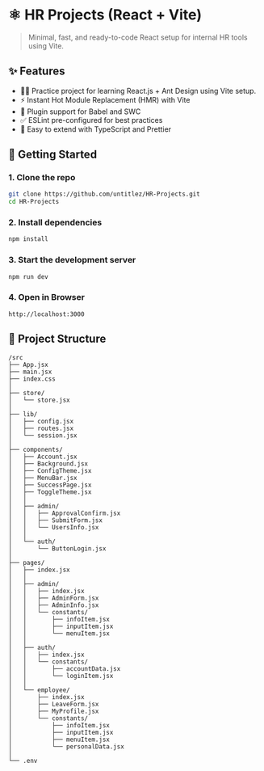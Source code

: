 # ⚛️  HR Projects (React + Vite)

> Minimal, fast, and ready-to-code React setup for internal HR tools using Vite.

## ✨ Features

- 🧑‍💻 Practice project for learning React.js + Ant Design using Vite setup.
- ⚡ Instant Hot Module Replacement (HMR) with Vite  
- 🔌 Plugin support for Babel and SWC  
- ✅ ESLint pre-configured for best practices  
- 🔧 Easy to extend with TypeScript and Prettier  

## 🚀 Getting Started
### 1. Clone the repo

```bash
git clone https://github.com/untitlez/HR-Projects.git
cd HR-Projects
```

### 2. Install dependencies
```bash
npm install
```

### 3. Start the development server
```bash
npm run dev
```

### 4. Open in Browser
```plaintext
http://localhost:3000
```

## 📂 Project Structure

```plaintext
/src
├── App.jsx                 
├── main.jsx                
├── index.css               
│
├── store/                  
│   └── store.jsx
│
├── lib/                    
│   ├── config.jsx          
│   ├── routes.jsx          
│   └── session.jsx         
│
├── components/             
│   ├── Account.jsx
│   ├── Background.jsx
│   ├── ConfigTheme.jsx
│   ├── MenuBar.jsx
│   ├── SuccessPage.jsx
│   ├── ToggleTheme.jsx
│   │
│   ├── admin/              
│   │   ├── ApprovalConfirm.jsx
│   │   ├── SubmitForm.jsx
│   │   └── UsersInfo.jsx
│   │
│   └── auth/               
│       └── ButtonLogin.jsx
│
├── pages/                  
│   ├── index.jsx           
│   │
│   ├── admin/              
│   │   ├── index.jsx
│   │   ├── AdminForm.jsx
│   │   ├── AdminInfo.jsx
│   │   └── constants/
│   │       ├── infoItem.jsx
│   │       ├── inputItem.jsx
│   │       └── menuItem.jsx
│   │
│   ├── auth/               
│   │   ├── index.jsx
│   │   └── constants/
│   │       ├── accountData.jsx
│   │       └── loginItem.jsx
│   │
│   └── employee/           
│       ├── index.jsx
│       ├── LeaveForm.jsx
│       ├── MyProfile.jsx
│       └── constants/
│           ├── infoItem.jsx
│           ├── inputItem.jsx
│           ├── menuItem.jsx
│           └── personalData.jsx
│
└── .env
